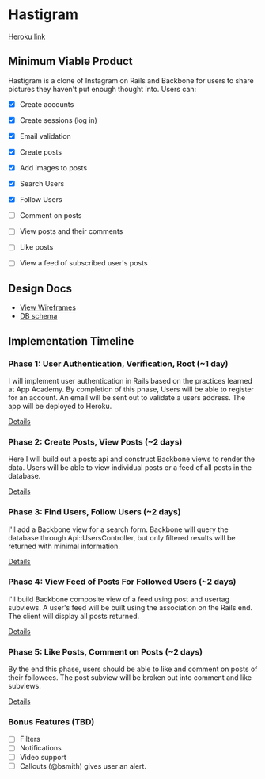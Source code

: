 # Hastigram

[Heroku link][heroku]

[heroku]: https://murmuring-dusk-1251.herokuapp.com/

## Minimum Viable Product
Hastigram is a clone of Instagram on Rails and Backbone for users
to share pictures they haven't put enough thought into. Users can:

- [x] Create accounts
- [x] Create sessions (log in)
- [x] Email validation
- [x] Create posts
- [x] Add images to posts
- [x] Search Users
- [x] Follow Users
- [ ] Comment on posts
- [ ] View posts and their comments
- [ ] Like posts
- [ ] View a feed of subscribed user's posts


## Design Docs
* [View Wireframes][views]
* [DB schema][schema]

[views]: ./docs/views.md
[schema]: ./docs/schema.md

## Implementation Timeline

### Phase 1: User Authentication, Verification, Root (~1 day)
I will implement user authentication in Rails based on the practices learned at App Academy. By completion of this phase, Users will be able to register for an account. An email will be sent out to validate a users address. The app will be deployed to Heroku.

[Details][phase-one]

### Phase 2: Create Posts, View Posts (~2 days)
Here I will build out a posts api and construct Backbone views to render the data. Users will be able to view individual posts or a feed of all posts in the database.

[Details][phase-two]

### Phase 3: Find Users, Follow Users (~2 days)
I'll add a Backbone view for a search form. Backbone will query the database through Api::UsersController, but only filtered results will be returned with minimal information.

[Details][phase-three]

### Phase 4: View Feed of Posts For Followed Users (~2 days)
I'll build Backbone composite view of a feed using post and usertag subviews.  A user's feed will be built using the association on the Rails end. The client will display all posts returned.

[Details][phase-four]

### Phase 5: Like Posts, Comment on Posts (~2 days)
By the end this phase, users should be able to like and comment on posts of their followees. The post subview will be broken out into comment and like subviews.

[Details][phase-five]


### Bonus Features (TBD)
- [ ] Filters
- [ ] Notifications
- [ ] Video support
- [ ] Callouts (@bsmith) gives user an alert.

[phase-one]: ./docs/phases/phase1.md
[phase-two]: ./docs/phases/phase2.md
[phase-three]: ./docs/phases/phase3.md
[phase-four]: ./docs/phases/phase4.md
[phase-five]: ./docs/phases/phase5.md
